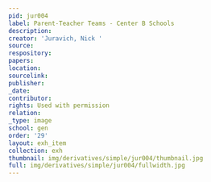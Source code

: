 ```yaml
---
pid: jur004
label: Parent-Teacher Teams - Center B Schools
description:
creator: 'Juravich, Nick '
source:
respository:
papers:
location:
sourcelink:
publisher:
_date:
contributor:
rights: Used with permission
relation:
_type: image
school: gen
order: '29'
layout: exh_item
collection: exh
thumbnail: img/derivatives/simple/jur004/thumbnail.jpg
full: img/derivatives/simple/jur004/fullwidth.jpg
---
```

